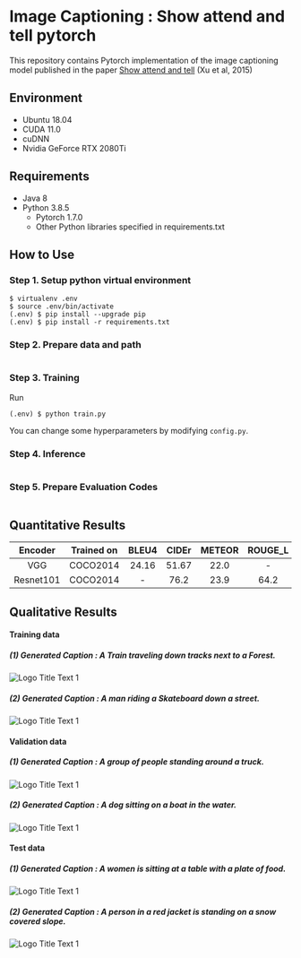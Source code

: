 # Image Captioning : Show attend and tell pytorch
This repository contains Pytorch implementation of the image captioning model published in the paper [Show attend and tell](https://https://arxiv.org/abs/1502.03044) (Xu et al, 2015)


## Environment
* Ubuntu 18.04
* CUDA 11.0
* cuDNN 
* Nvidia GeForce RTX 2080Ti

## Requirements 
* Java 8 
* Python 3.8.5
    * Pytorch 1.7.0
    * Other Python libraries specified in requirements.txt
    
 ## How to Use
 
### Step 1. Setup python virtual environment

```
$ virtualenv .env
$ source .env/bin/activate
(.env) $ pip install --upgrade pip
(.env) $ pip install -r requirements.txt
```
### Step 2. Prepare data and path
```
```
### Step 3. Training
Run
   ```
   (.env) $ python train.py
   ```

You can change some hyperparameters by modifying `config.py`.

### Step 4. Inference
```
```
### Step 5. Prepare Evaluation Codes
```
```
## Quantitative Results

 | Encoder | Trained on | BLEU4 | CIDEr | METEOR | ROUGE_L |
 | :---: | :---: | :---: | :---: | :---: | :---: |
 | VGG | COCO2014 | 24.16 | 51.67 | 22.0 | - |
 | Resnet101 | COCO2014 | - | 76.2 | 23.9 | 64.2 |

## Qualitative Results

#### Training data
##### (1) Generated Caption : A Train traveling down tracks next to a Forest.
![](https://github.com/nasib104/show_attend_and_tell_pytorch/blob/main/images/train_1.png "Logo Title Text 1")

##### (2) Generated Caption : A man riding a Skateboard down a street.
![](https://github.com/nasib104/show_attend_and_tell_pytorch/blob/main/images/train_2.png "Logo Title Text 1")

#### Validation data
##### (1) Generated Caption : A group of people standing around a truck.
![](https://github.com/nasib104/show_attend_and_tell_pytorch/blob/main/images/val_1.png "Logo Title Text 1")

##### (2) Generated Caption : A dog sitting on a boat in the water.
![](https://github.com/nasib104/show_attend_and_tell_pytorch/blob/main/images/val_2.png "Logo Title Text 1")

#### Test data
##### (1) Generated Caption : A women is sitting at a table with a plate of food.
![](https://github.com/nasib104/show_attend_and_tell_pytorch/blob/main/images/test_1.png "Logo Title Text 1")

##### (2) Generated Caption : A person in a red jacket is standing on a snow covered slope.
![](https://github.com/nasib104/show_attend_and_tell_pytorch/blob/main/images/test_2.png "Logo Title Text 1")
